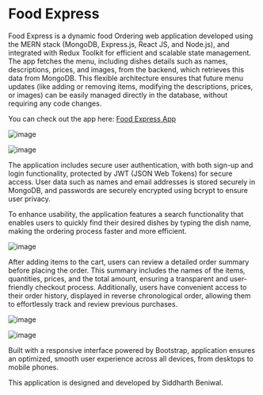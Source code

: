 # Food Express

Food Express is a dynamic food Ordering web application developed using the MERN stack (MongoDB, Express.js, React JS, and Node.js), and integrated with Redux Toolkit for efficient and scalable state management. The app fetches the menu, including dishes details such as names, descriptions, prices, and images, from the backend, which retrieves this data from MongoDB. This flexible architecture ensures that future menu updates (like adding or removing items, modifying the descriptions, prices, or images) can be easily managed directly in the database, without requiring any code changes.

You can check out the app here: [Food Express App](https://foodexpress123.netlify.app/)


![image](https://github.com/user-attachments/assets/8a8b375b-d69d-4225-bb70-35d3f8344793)

![image](https://github.com/user-attachments/assets/9d9b57ac-f3c9-4636-8200-5fda6f7b08df)


The application includes secure user authentication, with both sign-up and login functionality, protected by JWT (JSON Web Tokens) for secure access. User data such as names and email addresses is stored securely in MongoDB, and passwords are securely encrypted using bcrypt to ensure user privacy.

To enhance usability, the application features a search functionality that enables users to quickly find their desired dishes by typing the dish name, making the ordering process faster and more efficient.


![image](https://github.com/user-attachments/assets/52dd2cd8-b863-44d4-8eb3-96f33e449403)


After adding items to the cart, users can review a detailed order summary before placing the order. This summary includes the names of the items, quantities, prices, and the total amount, ensuring a transparent and user-friendly checkout process. Additionally, users have convenient access to their order history, displayed in reverse chronological order, allowing them to effortlessly track and review previous purchases.


![image](https://github.com/user-attachments/assets/f7ac84a8-232b-4bf0-9a02-77690befb209)


![image](https://github.com/user-attachments/assets/fc1eb28e-1da3-4256-a4f8-7d0242cd2c0a)


Built with a responsive interface powered by Bootstrap, application ensures an optimized, smooth user experience across all devices, from desktops to mobile phones.

This application is designed and developed by Siddharth Beniwal.
